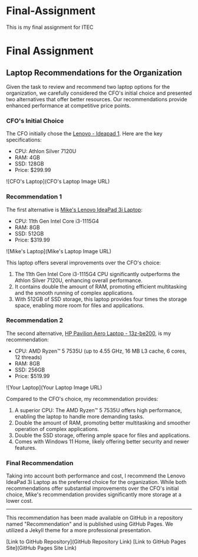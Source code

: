 # Final-Assignment
This is my final assignment for ITEC
# Final Assignment

## Laptop Recommendations for the Organization

Given the task to review and recommend two laptop options for the organization, we carefully considered the CFO's initial choice and presented two alternatives that offer better resources. Our recommendations provide enhanced performance at competitive price points. 

### CFO's Initial Choice

The CFO initially chose the [Lenovo - Ideapad 1](https://www.bestbuy.com/site/lenovo-ideapad-1-15-6-hd-laptop-athlon-silver-7120u-with-4gb-memory-128gb-ssd-cloud-grey/6531746.p?skuId=6531746). Here are the key specifications:

- CPU: Athlon Silver 7120U
- RAM: 4GB
- SSD: 128GB
- Price: $299.99

![CFO's Laptop](CFO's Laptop Image URL)

### Recommendation 1

The first alternative is [Mike's Lenovo IdeaPad 3i Laptop](https://www.amazon.com/Lenovo-IdeaPad-Business-Student-i3-1115G4/dp/B0BSR6N4WY/ref=sr_1_2_sspa?crid=31ZBEMBLDQUC1&keywords=lenovo%2Blaptop&qid=1689560155&refinements=p_n_feature_thirty-three_browse-bin%3A23720419011&rnid=23720416011&s=pc&sprefix=lenovo%2B%2Caps%2C196&sr=1-2-spons&sp_csd=d2lkZ2V0TmFtZT1zcF9hdGY&th=1):

- CPU: 11th Gen Intel Core i3-1115G4
- RAM: 8GB
- SSD: 512GB
- Price: $319.99

![Mike's Laptop](Mike's Laptop Image URL)

This laptop offers several improvements over the CFO's choice:

1. The 11th Gen Intel Core i3-1115G4 CPU significantly outperforms the Athlon Silver 7120U, enhancing overall performance.
2. It contains double the amount of RAM, promoting efficient multitasking and the smooth running of complex applications.
3. With 512GB of SSD storage, this laptop provides four times the storage space, enabling more room for files and applications.

### Recommendation 2

The second alternative, [HP Pavilion Aero Laptop - 13z-be200](https://www.hp.com/us-en/shop/pdp/hp-pavilion-aero-laptop-13z-be200-133-78f88av-1?&a=1&jumpid=cs_con_nc_ns&utm_medium=cs&utm_source=ga&utm_campaign=HP-Store_US_All_CPS_All_AMD_Google_All_Smart-PLA&utm_content=sp&adid=528037761309&addisttype=u&78F88AV_1&cq_src=google_ads&cq_cmp=13541623146&cq_con=123108433905&cq_term=&cq_med=&cq_plac=&cq_net=u&cq_pos=&cq_plt=gp&gclid=Cj0KCQjwzdOlBhCNARIsAPMwjbx9jw7aPgSnmxy6c7S3mof_dVloiL805sXFI43odHjXJYC21LvaVNIaAshmEALw_wcB&gclsrc=aw.ds), is my recommendation:

- CPU: AMD Ryzen™ 5 7535U (up to 4.55 GHz, 16 MB L3 cache, 6 cores, 12 threads)
- RAM: 8GB
- SSD: 256GB
- Price: $519.99

![Your Laptop](Your Laptop Image URL)

Compared to the CFO's choice, my recommendation provides:

1. A superior CPU: The AMD Ryzen™ 5 7535U offers high performance, enabling the laptop to handle more demanding tasks.
2. Double the amount of RAM, promoting better multitasking and smoother operation of complex applications.
3. Double the SSD storage, offering ample space for files and applications.
4. Comes with Windows 11 Home, likely offering better security and newer features.

### Final Recommendation

Taking into account both performance and cost, I recommend the Lenovo IdeaPad 3i Laptop as the preferred choice for the organization. While both recommendations offer substantial improvements over the CFO's initial choice, Mike's recommendation provides significantly more storage at a lower cost.

---

This recommendation has been made available on GitHub in a repository named "Recommendation" and is published using GitHub Pages. We utilized a Jekyll theme for a more professional presentation.

[Link to GitHub Repository](GitHub Repository Link)
[Link to GitHub Pages Site](GitHub Pages Site Link)
